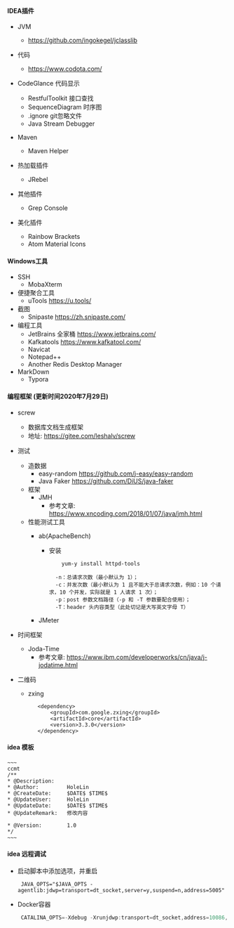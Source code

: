 #### IDEA插件

* JVM

  * https://github.com/ingokegel/jclasslib
* 代码

  * https://www.codota.com/
* CodeGlance 代码显示
  * RestfulToolkit  接口查找
  * SequenceDiagram 时序图
  * .ignore git忽略文件
  * Java Stream Debugger 
* Maven 
  * Maven Helper
* 热加载插件

  * JRebel
* 其他插件

  * Grep Console
* 美化插件

  * Rainbow Brackets
  * Atom Material Icons

#### Windows工具

* SSH
  * MobaXterm
* 便捷聚合工具
  * uTools  https://u.tools/
* 截图
  * Snipaste https://zh.snipaste.com/
* 编程工具
  * JetBrains 全家桶 https://www.jetbrains.com/
  * Kafkatools https://www.kafkatool.com/
  * Navicat 
  * Notepad++
  * Another Redis Desktop Manager
* MarkDown
  * Typora
  
#### 编程框架 (更新时间2020年7月29日)
* screw
    * 数据库文档生成框架
    * 地址: https://gitee.com/leshalv/screw
* 测试
    * 造数据
        * easy-random https://github.com/j-easy/easy-random
        * Java Faker https://github.com/DiUS/java-faker
    * 框架
        * JMH 
            * 参考文章: https://www.xncoding.com/2018/01/07/java/jmh.html
    * 性能测试工具
        * ab(ApacheBench)
            * 安装
                ~~~
                    yum-y install httpd-tools 
                ~~~
                ~~~
                  -n：总请求次数（最小默认为 1）；
                  -c：并发次数（最小默认为 1 且不能大于总请求次数，例如：10 个请求，10 个并发，实际就是 1 人请求 1 次）；
                  -p：post 参数文档路径（-p 和 -T 参数要配合使用）；
                  -T：header 头内容类型（此处切记是大写英文字母 T）
                ~~~
                                                            
        * JMeter
              

* 时间框架
    * Joda-Time 
        * 参考文章: https://www.ibm.com/developerworks/cn/java/j-jodatime.html
        
* 二维码
    * zxing
        ~~~
           <dependency>
               <groupId>com.google.zxing</groupId>
               <artifactId>core</artifactId>
               <version>3.3.0</version>
           </dependency>
        ~~~        
#### idea 模板
    ~~~
    ccmt
    /**
    * @Description:    
    * @Author:         HoleLin
    * @CreateDate:     $DATE$ $TIME$
    * @UpdateUser:     HoleLin
    * @UpdateDate:     $DATE$ $TIME$
    * @UpdateRemark:   修改内容
    
    * @Version:        1.0
    */
    ~~~
#### idea 远程调试
 * 启动脚本中添加选项，并重启
   ```
    JAVA_OPTS="$JAVA_OPTS -agentlib:jdwp=transport=dt_socket,server=y,suspend=n,address=5005"
   ```
 * Docker容器
   ```java
    CATALINA_OPTS=-Xdebug -Xrunjdwp:transport=dt_socket,address=10086,suspend=n,server=y
   ```